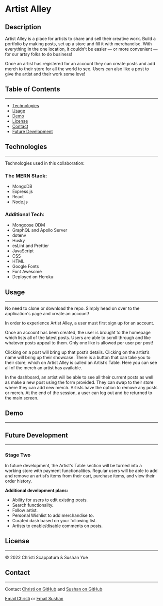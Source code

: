 # Artist Alley

## Description

Artist Alley is a place for artists to share and sell their creative work. Build a portfolio by making posts, set up a store and fill it with merchandise. With everything in the one location, it couldn't be easier — or more convenient — for our artsy folks to do business!

Once an artist has registered for an account they can create posts and add merch to their store for all the world to see. Users can also like a post to give the artist and their work some love!

## Table of Contents

---

- [Technologies](#technologies)
- [Usage](#usage)
- [Demo](#demo)
- [License](#license)
- [Contact](#contact)
- [Future Development](#future-development)

## Technologies

---

Technologies used in this collaboration:

### **The MERN Stack:**

- MongoDB
- Express.js
- React
- Node.js

### **Additional Tech:**

- Mongoose ODM
- GraphQL and Apollo Server
- dotenv
- Husky
- esLint and Prettier
- JavaScript
- CSS
- HTML
- Google Fonts
- Font Awesome
- Deployed on Heroku

## Usage

---

No need to clone or download the repo. Simply head on over to the application's page and create an account!

In order to experience Artist Alley, a user must first sign up for an account.

Once an account has been created, the user is brought to the homepage which lists all of the latest posts. Users are able to scroll through and like whatever posts appeal to them. Only one like is allowed per user per post!

Clicking on a post will bring up that post’s details. Clicking on the artist’s name will bring up their showcase. There is a button that can take you to their store, which on Artist Alley is called an Artist’s Table. Here you can see all of the merch an artist has available.

In the dashboard, an artist will be able to see all their current posts as well as make a new post using the form provided. They can swap to their store where they can add new merch. Artists have the option to remove any posts or merch. At the end of the session, a user can log out and be returned to the main screen.

## Demo

---

## Future Development

---

### **Stage Two**

In future development, the Artist's Table section will be turned into a working store with payment functionalities. Regular users will be able to add and remove an artist’s items from their cart, purchase items, and view their order history.

**Additional development plans:**

- Ability for users to edit existing posts.
- Search functionality.
- Follow artist.
- Personal Wishlist to add merchandise to.
- Curated dash based on your following list.
- Artists to enable/disable comments on posts.

## License

---

&copy; 2022 Christi Scappatura & Sushan Yue

## Contact

---

Contact [Christi on GitHub](https://github.com/jazzberriess) and [Sushan on GitHub](https://github.com/AtlantaBlack/)

[Email Christi](mailto:cscapwebdev@gmail.com) or [Email Sushan](syue.dev@gmail.com)
